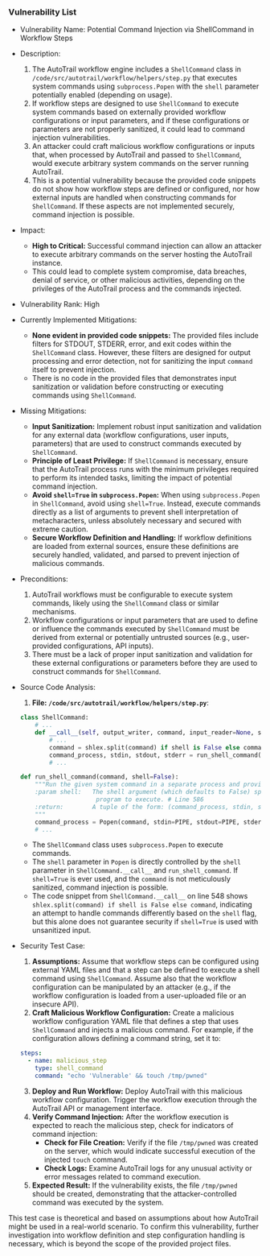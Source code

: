 ### Vulnerability List

* Vulnerability Name: Potential Command Injection via ShellCommand in Workflow Steps

* Description:
    1. The AutoTrail workflow engine includes a `ShellCommand` class in `/code/src/autotrail/workflow/helpers/step.py` that executes system commands using `subprocess.Popen` with the `shell` parameter potentially enabled (depending on usage).
    2. If workflow steps are designed to use `ShellCommand` to execute system commands based on externally provided workflow configurations or input parameters, and if these configurations or parameters are not properly sanitized, it could lead to command injection vulnerabilities.
    3. An attacker could craft malicious workflow configurations or inputs that, when processed by AutoTrail and passed to `ShellCommand`, would execute arbitrary system commands on the server running AutoTrail.
    4. This is a potential vulnerability because the provided code snippets do not show how workflow steps are defined or configured, nor how external inputs are handled when constructing commands for `ShellCommand`. If these aspects are not implemented securely, command injection is possible.

* Impact:
    - **High to Critical:** Successful command injection can allow an attacker to execute arbitrary commands on the server hosting the AutoTrail instance.
    - This could lead to complete system compromise, data breaches, denial of service, or other malicious activities, depending on the privileges of the AutoTrail process and the commands injected.

* Vulnerability Rank: High

* Currently Implemented Mitigations:
    - **None evident in provided code snippets:** The provided files include filters for STDOUT, STDERR, error, and exit codes within the `ShellCommand` class. However, these filters are designed for output processing and error detection, not for sanitizing the input `command` itself to prevent injection.
    - There is no code in the provided files that demonstrates input sanitization or validation before constructing or executing commands using `ShellCommand`.

* Missing Mitigations:
    - **Input Sanitization:** Implement robust input sanitization and validation for any external data (workflow configurations, user inputs, parameters) that are used to construct commands executed by `ShellCommand`.
    - **Principle of Least Privilege:** If `ShellCommand` is necessary, ensure that the AutoTrail process runs with the minimum privileges required to perform its intended tasks, limiting the impact of potential command injection.
    - **Avoid `shell=True` in `subprocess.Popen`:** When using `subprocess.Popen` in `ShellCommand`, avoid using `shell=True`. Instead, execute commands directly as a list of arguments to prevent shell interpretation of metacharacters, unless absolutely necessary and secured with extreme caution.
    - **Secure Workflow Definition and Handling:** If workflow definitions are loaded from external sources, ensure these definitions are securely handled, validated, and parsed to prevent injection of malicious commands.

* Preconditions:
    1. AutoTrail workflows must be configurable to execute system commands, likely using the `ShellCommand` class or similar mechanisms.
    2. Workflow configurations or input parameters that are used to define or influence the commands executed by `ShellCommand` must be derived from external or potentially untrusted sources (e.g., user-provided configurations, API inputs).
    3. There must be a lack of proper input sanitization and validation for these external configurations or parameters before they are used to construct commands for `ShellCommand`.

* Source Code Analysis:
    1. **File: `/code/src/autotrail/workflow/helpers/step.py`**:
    ```python
    class ShellCommand:
        # ...
        def __call__(self, output_writer, command, input_reader=None, shell=False):
            # ...
            command = shlex.split(command) if shell is False else command # Line 548
            command_process, stdin, stdout, stderr = run_shell_command(command, shell=shell) # Line 549
            # ...

    def run_shell_command(command, shell=False):
        """Run the given system command in a separate process and provide handles to STDIN, STDOUT and STDERR.
        :param shell:   The shell argument (which defaults to False) specifies whether to use the shell as the
                         program to execute. # Line 586
        :return:        A tuple of the form: (command_process, stdin, stdout, stderr) Where:
        """
        command_process = Popen(command, stdin=PIPE, stdout=PIPE, stderr=PIPE, shell=shell) # Line 593
        # ...
    ```
    - The `ShellCommand` class uses `subprocess.Popen` to execute commands.
    - The `shell` parameter in `Popen` is directly controlled by the `shell` parameter in `ShellCommand.__call__` and `run_shell_command`. If `shell=True` is ever used, and the `command` is not meticulously sanitized, command injection is possible.
    - The code snippet from `ShellCommand.__call__` on line 548 shows `shlex.split(command) if shell is False else command`, indicating an attempt to handle commands differently based on the `shell` flag, but this alone does not guarantee security if `shell=True` is used with unsanitized input.

* Security Test Case:
    1. **Assumptions:** Assume that workflow steps can be configured using external YAML files and that a step can be defined to execute a shell command using `ShellCommand`. Assume also that the workflow configuration can be manipulated by an attacker (e.g., if the workflow configuration is loaded from a user-uploaded file or an insecure API).
    2. **Craft Malicious Workflow Configuration:** Create a malicious workflow configuration YAML file that defines a step that uses `ShellCommand` and injects a malicious command. For example, if the configuration allows defining a command string, set it to:
    ```yaml
    steps:
      - name: malicious_step
        type: shell_command
        command: "echo 'Vulnerable' && touch /tmp/pwned"
    ```
    3. **Deploy and Run Workflow:** Deploy AutoTrail with this malicious workflow configuration. Trigger the workflow execution through the AutoTrail API or management interface.
    4. **Verify Command Injection:** After the workflow execution is expected to reach the malicious step, check for indicators of command injection:
        - **Check for File Creation:** Verify if the file `/tmp/pwned` was created on the server, which would indicate successful execution of the injected `touch` command.
        - **Check Logs:** Examine AutoTrail logs for any unusual activity or error messages related to command execution.
    5. **Expected Result:** If the vulnerability exists, the file `/tmp/pwned` should be created, demonstrating that the attacker-controlled command was executed by the system.

This test case is theoretical and based on assumptions about how AutoTrail might be used in a real-world scenario. To confirm this vulnerability, further investigation into workflow definition and step configuration handling is necessary, which is beyond the scope of the provided project files.
